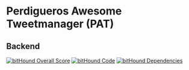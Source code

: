 # Perdigueros Awesome Tweetmanager (PAT)

## Backend

[![bitHound Overall Score](https://www.bithound.io/projects/badges/96f288d0-1245-11e7-bc08-13e1271ab012/score.svg)](https://www.bithound.io/github/juan-vg/perdigueros-tweetmanager)
[![bitHound Code](https://www.bithound.io/projects/badges/96f288d0-1245-11e7-bc08-13e1271ab012/code.svg)](https://www.bithound.io/github/juan-vg/perdigueros-tweetmanager)
[![bitHound Dependencies](https://www.bithound.io/projects/badges/96f288d0-1245-11e7-bc08-13e1271ab012/dependencies.svg)](https://www.bithound.io/github/juan-vg/perdigueros-tweetmanager/master/dependencies/npm)
